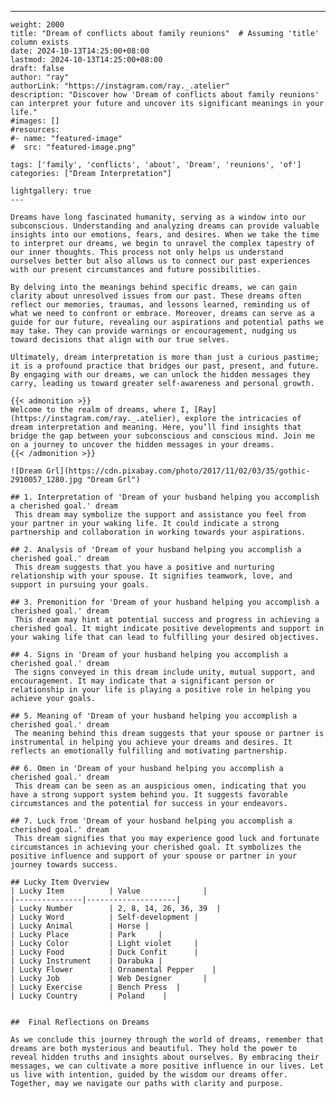 ---
    weight: 2000
    title: "Dream of conflicts about family reunions"  # Assuming 'title' column exists
    date: 2024-10-13T14:25:00+08:00
    lastmod: 2024-10-13T14:25:00+08:00
    draft: false
    author: "ray"
    authorLink: "https://instagram.com/ray._.atelier"
    description: "Discover how 'Dream of conflicts about family reunions' can interpret your future and uncover its significant meanings in your life."
    #images: []
    #resources:
    #- name: "featured-image"
    #  src: "featured-image.png"
    
    tags: ['family', 'conflicts', 'about', 'Dream', 'reunions', 'of']
    categories: ["Dream Interpretation"]
    
    lightgallery: true
    ---
    
    Dreams have long fascinated humanity, serving as a window into our subconscious. Understanding and analyzing dreams can provide valuable insights into our emotions, fears, and desires. When we take the time to interpret our dreams, we begin to unravel the complex tapestry of our inner thoughts. This process not only helps us understand ourselves better but also allows us to connect our past experiences with our present circumstances and future possibilities.
    
    By delving into the meanings behind specific dreams, we can gain clarity about unresolved issues from our past. These dreams often reflect our memories, traumas, and lessons learned, reminding us of what we need to confront or embrace. Moreover, dreams can serve as a guide for our future, revealing our aspirations and potential paths we may take. They can provide warnings or encouragement, nudging us toward decisions that align with our true selves.
    
    Ultimately, dream interpretation is more than just a curious pastime; it is a profound practice that bridges our past, present, and future. By engaging with our dreams, we can unlock the hidden messages they carry, leading us toward greater self-awareness and personal growth.
    
    {{< admonition >}}
    Welcome to the realm of dreams, where I, [Ray](https://instagram.com/ray._.atelier), explore the intricacies of dream interpretation and meaning. Here, you’ll find insights that bridge the gap between your subconscious and conscious mind. Join me on a journey to uncover the hidden messages in your dreams.
    {{< /admonition >}}
    
    ![Dream Grl](https://cdn.pixabay.com/photo/2017/11/02/03/35/gothic-2910057_1280.jpg "Dream Grl")
    
    ## 1. Interpretation of 'Dream of your husband helping you accomplish a cherished goal.' dream
     This dream may symbolize the support and assistance you feel from your partner in your waking life. It could indicate a strong partnership and collaboration in working towards your aspirations.
    
    ## 2. Analysis of 'Dream of your husband helping you accomplish a cherished goal.' dream
     This dream suggests that you have a positive and nurturing relationship with your spouse. It signifies teamwork, love, and support in pursuing your goals.
    
    ## 3. Premonition for 'Dream of your husband helping you accomplish a cherished goal.' dream
     This dream may hint at potential success and progress in achieving a cherished goal. It might indicate positive developments and support in your waking life that can lead to fulfilling your desired objectives.
    
    ## 4. Signs in 'Dream of your husband helping you accomplish a cherished goal.' dream
     The signs conveyed in this dream include unity, mutual support, and encouragement. It may indicate that a significant person or relationship in your life is playing a positive role in helping you achieve your goals.
    
    ## 5. Meaning of 'Dream of your husband helping you accomplish a cherished goal.' dream
     The meaning behind this dream suggests that your spouse or partner is instrumental in helping you achieve your dreams and desires. It reflects an emotionally fulfilling and motivating partnership.
    
    ## 6. Omen in 'Dream of your husband helping you accomplish a cherished goal.' dream
     This dream can be seen as an auspicious omen, indicating that you have a strong support system behind you. It suggests favorable circumstances and the potential for success in your endeavors.
    
    ## 7. Luck from 'Dream of your husband helping you accomplish a cherished goal.' dream
     This dream signifies that you may experience good luck and fortunate circumstances in achieving your cherished goal. It symbolizes the positive influence and support of your spouse or partner in your journey towards success.
    
    ## Lucky Item Overview
    | Lucky Item          | Value              |
    |---------------|--------------------|
    | Lucky Number        | 2, 8, 14, 26, 36, 39  |
    | Lucky Word          | Self-development |
    | Lucky Animal        | Horse |
    | Lucky Place         | Park     |
    | Lucky Color         | Light violet     |
    | Lucky Food          | Duck Confit      |
    | Lucky Instrument    | Darabuka |
    | Lucky Flower        | Ornamental Pepper    |
    | Lucky Job           | Web Designer       |
    | Lucky Exercise      | Bench Press  |
    | Lucky Country       | Poland    |
    
    
    ##  Final Reflections on Dreams
    
    As we conclude this journey through the world of dreams, remember that dreams are both mysterious and beautiful. They hold the power to reveal hidden truths and insights about ourselves. By embracing their messages, we can cultivate a more positive influence in our lives. Let us live with intention, guided by the wisdom our dreams offer. Together, may we navigate our paths with clarity and purpose.
    
